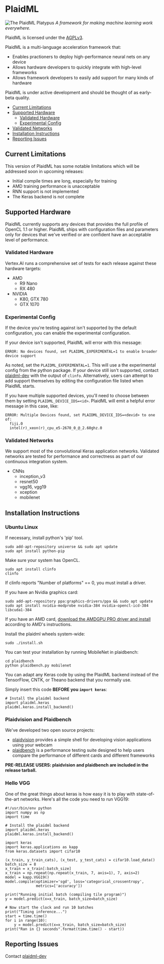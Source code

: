 # PlaidML
![The PlaidML Platypus](https://github.com/vertexai/plaidml/raw/master/images/plaid-final.png)
*A framework for making machine learning work everywhere.*

PlaidML is licensed under the [AGPLv3](https://www.gnu.org/licenses/agpl-3.0.txt).

PlaidML is a multi-language acceleration framework that: 
  
  * Enables practioners to deploy high-performance neural nets on any device
  * Allows hardware developers to quickly integrate with high-level frameworks
  * Allows framework developers to easily add support for many kinds of hardware

PlaidML is under active development and should be thought of as early-beta quality.

- [Current Limitations](#current-limitation)
- [Supported Hardware](#supported-hardware)
  - [Validated Hardware](#validated-hardware)
  - [Experimental Config](#experimental-config)
- [Validated Networks](#validated-networks)
- [Installation Instructions](#installation-instructions)
- [Reporting Issues](#reporting-issues)

## Current Limitations

This version of PlaidML has some notable limitations which will be addressed soon in upcoming releases:

  * Initial compile times are long, especially for training
  * AMD training performance is unacceptable
  * RNN support is not implemented
  * The Keras backend is not complete

## Supported Hardware

PlaidML currently supports any devices that provides the full profile of OpenCL 1.1 or higher. PlaidML ships with
configuration files and parameters only for devices that we've verified or are confident have an acceptable level of 
performance.

### Validated Hardware
Vertex.AI runs a comprehensive set of tests for each release against these hardware targets:
  * AMD
    * R9 Nano
    * RX 480
  * NVIDIA
    * K80, GTX 780
    * GTX 1070

### Experimental Config
If the device you're testing against isn't supported by the default configuration, you can enable the experimental
configuration.

If your device isn't supported, PlaidML will error with this message:
```
ERROR: No devices found, set PLAIDML_EXPERIMENTAL=1 to enable broader device support
```
As noted, set the `PLAIDML_EXPERIMENTAL=1`. This will use a the experimental config from the python package. If your
device still isn't supported, contact [plaidml-dev](https://groups.google.com/forum/#!forum/plaidml-dev) with the output
of `clinfo`. Alternatively, users can attempt to add support themselves by editing the configuration file listed when
PlaidML starts.

If you have multiple supported devices, you'll need to choose between them by setting `PLAIDML_DEVICE_IDS=<id>`. PlaidML
will emit a helpful error message in this case, like:
```
ERROR: Multiple Devices found, set PLAIDML_DEVICE_IDS=<devid> to one of:
  fiji.0
  intel(r)_xeon(r)_cpu_e5-2670_0_@_2.60ghz.0
```

### Validated Networks

We support most of the convolutional Keras application networks. Validated networks are tested for performance and 
correctness as part of our continuous integration system.

 * CNNs
   * inception_v3
   * resnet50
   * vgg16, vgg19
   * xception
   * mobilenet

## Installation Instructions

### Ubuntu Linux
If necessary, install python's 'pip' tool.
```
sudo add-apt-repository universe && sudo apt update
sudo apt install python-pip
```
Make sure your system has OpenCL.
```
sudo apt install clinfo
clinfo
```
If clinfo reports "Number of platforms" == 0, you must install a driver.

If you have an Nvidia graphics card:
```
sudo add-apt-repository ppa:graphics-drivers/ppa && sudo apt update
sudo apt install nvidia-modprobe nvidia-384 nvidia-opencl-icd-384 libcuda1-384
```
If you have an AMD card, [download the AMDGPU PRO driver and install](http://support.amd.com/en-us/kb-articles/Pages/AMDGPU-PRO-Driver-for-Linux-Release-Notes.aspx) according to AMD's instructions.

Install the plaidml wheels system-wide:
```
sudo ./install.sh
```

You can test your installation by running MobileNet in plaidbench:
```
cd plaidbench
python plaidbench.py mobilenet
```

You can adapt any Keras code by using the PlaidML backend instead of the TensorFlow, CNTK, or Theano backend that you 
normally use.

Simply insert this code **BEFORE you `import keras`**:
```
# Install the plaidml backend
import plaidml.keras
plaidml.keras.install_backend()
```

### Plaidvision and Plaidbench

We've developed two open source projects: 

  * [plaidvision](https://github.com/vertexai/plaidvision) provides a simple shell for developing vision applications using your webcam
  * [plaidbench](https://github.com/vertexai/plaidbench) is a performance testing suite designed to help users compare the performance
  of different cards and different frameworks
  
**PRE-RELEASE USERS: plaidvision and plaidbench are included in the release tarball.**


### Hello VGG
One of the great things about keras is how easy it is to play with state-of-the-art networks. Here's all the code you
need to run VGG19:
```
#!/usr/bin/env python
import numpy as np
import time

# Install the plaidml backend
import plaidml.keras
plaidml.keras.install_backend()

import keras
import keras.applications as kapp
from keras.datasets import cifar10

(x_train, y_train_cats), (x_test, y_test_cats) = cifar10.load_data()
batch_size = 8
x_train = x_train[:batch_size]
x_train = np.repeat(np.repeat(x_train, 7, axis=1), 7, axis=2)
model = kapp.VGG19()
model.compile(optimizer='sgd', loss='categorical_crossentropy',
              metrics=['accuracy'])

print("Running initial batch (compiling tile program)")
y = model.predict(x=x_train, batch_size=batch_size)

# Now start the clock and run 10 batches
print("Timing inference...")
start = time.time()
for i in range(10):
    y = model.predict(x=x_train, batch_size=batch_size)
print("Ran in {} seconds".format(time.time() - start))

```

## Reporting Issues
Contact [plaidml-dev](https://groups.google.com/forum/#!forum/plaidml-dev) 
